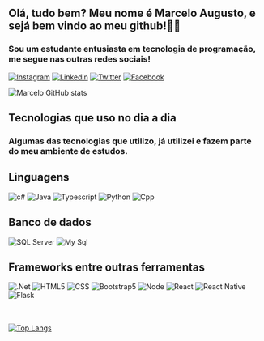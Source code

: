 ## Olá, tudo bem? Meu nome é Marcelo Augusto, e sejá bem vindo ao meu github!🖖🏻

### Sou um estudante entusiasta em tecnologia de programação, me segue nas outras redes sociais!

[![Instagram](https://img.shields.io/badge/Instagram-E4405F?style=for-the-badge&logo=instagram&logoColor=white)](https://www.instagram.com/marcelo.augusto1234/)
[![Linkedin](https://img.shields.io/badge/LinkedIn-0077B5?style=for-the-badge&logo=linkedin&logoColor=white)](https://www.linkedin.com/in/marcelo-augusto-825b2b202/)
[![Twitter](https://img.shields.io/badge/Twitter-1DA1F2?style=for-the-badge&logo=twitter&logoColor=white)](https://twitter.com/Telo_Augusto_O)
[![Facebook](https://img.shields.io/badge/Facebook-1877F2?style=for-the-badge&logo=facebook&logoColor=white)](https://www.facebook.com/profile.php?id=100042692251604)




![Marcelo GitHub stats](https://github-readme-stats-sigma-five.vercel.app/api?username=Marcelo-A-O-S&show_icons=true&theme=dark)




## Tecnologias que uso no dia a dia

### Algumas das tecnologias que utilizo, já utilizei e fazem parte do meu ambiente de estudos.
## Linguagens 
<div style="display:inline_block">
  <img alignm="center" alt="c#" src="https://img.shields.io/badge/C%23-239120?style=for-the-badge&logo=c-sharp&logoColor=white"/>
  <img alignm="center" alt="Java" src="https://img.shields.io/badge/Java-ED8B00?style=for-the-badge&logo=java&logoColor=white"/>
  <img alignm="center" alt="Typescript" src="https://img.shields.io/badge/TypeScript-007ACC?style=for-the-badge&logo=typescript&logoColor=white"/>
 <img alignm="center" alt="Python" src="https://img.shields.io/badge/Python-3776AB?style=for-the-badge&logo=python&logoColor=white"/>
 <img alignm="center" alt="Cpp" src="https://img.shields.io/badge/C%2B%2B-00599C?style=for-the-badge&logo=c%2B%2B&logoColor=white"/>
 <div>

 ## Banco de dados
 <div style="display: inline_block">
   <img alignm="center" alt="SQL Server" src="https://img.shields.io/badge/Microsoft_SQL_Server-CC2927?style=for-the-badge&logo=microsoft-sql-server&logoColor=white"/>
   <img alignm="center" alt="My Sql" src="https://img.shields.io/badge/MySQL-00000F?style=for-the-badge&logo=mysql&logoColor=white"/>
 <div>

 ## Frameworks entre outras ferramentas
<div style="display: inline_block">
 <img alignm="center" alt=".Net" src="https://img.shields.io/badge/.NET-5C2D91?style=for-the-badge&logo=.net&logoColor=white"/>
 <img alignm="center" alt="HTML5" src="https://img.shields.io/badge/HTML5-E34F26?style=for-the-badge&logo=html5&logoColor=white"/>
 <img alignm="center" alt="CSS" src="https://img.shields.io/badge/CSS-239120?&style=for-the-badge&logo=css3&logoColor=white"/>
 <img alignm="center" alt="Bootstrap5" src="https://img.shields.io/badge/Bootstrap-563D7C?style=for-the-badge&logo=bootstrap&logoColor=white"/>
 <img alignm="center" alt="Node" src="https://img.shields.io/badge/Node.js-43853D?style=for-the-badge&logo=node.js&logoColor=white"/>
 <img alignm="center" alt="React" src="https://img.shields.io/badge/React-20232A?style=for-the-badge&logo=react&logoColor=61DAFB"/>
 <img alignm="center" alt="React Native" src="https://img.shields.io/badge/React_Native-20232A?style=for-the-badge&logo=react&logoColor=61DAFB"/>
 <img alignm="center" alt="Flask" src="https://img.shields.io/badge/Flask-000000?style=for-the-badge&logo=flask&logoColor=white"/>
<div>



<br/>
<br/>

[![Top Langs](https://github-readme-stats-sigma-five.vercel.app/api/top-langs/?username=Marcelo-A-O-S&layout=compact)](https://github.com/Marcelo-A-O-S/Marcelo-A-O-S)
